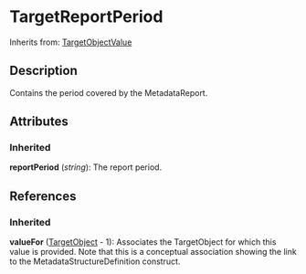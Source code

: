 
# TargetReportPeriod



Inherits from: [TargetObjectValue](TargetObjectValue.md)



## Description

Contains the period covered by the MetadataReport.


## Attributes

### Inherited

**reportPeriod** (*string*): The report period.



## References

### Inherited

**valueFor** ([TargetObject](TargetObject.md) - 1): Associates the TargetObject for which this value is provided. Note that this is a conceptual association showing the link to the MetadataStructureDefinition construct.




